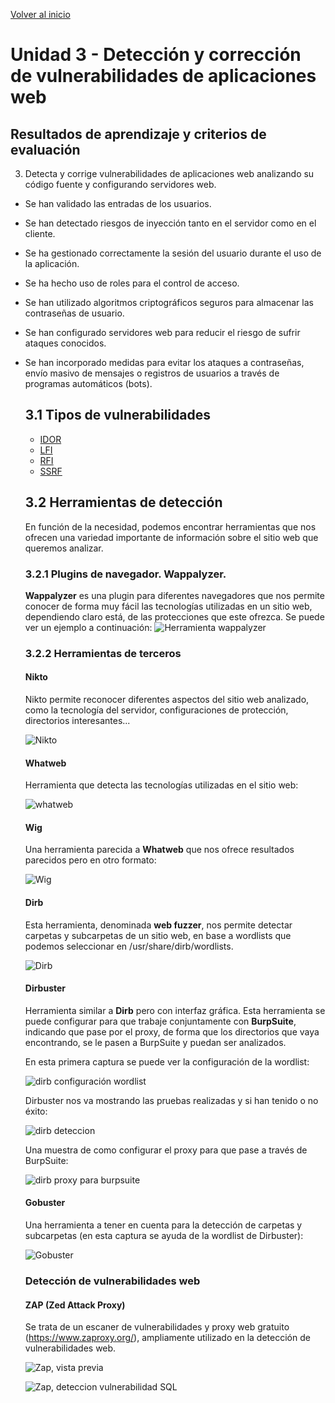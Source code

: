  [Volver al inicio](../Readme.md)
  # Unidad 3 - Detección y corrección de vulnerabilidades de aplicaciones web
  ## Resultados de aprendizaje y criterios de evaluación
  3. Detecta y corrige vulnerabilidades de aplicaciones web analizando su código fuente y configurando servidores web.
  - Se han validado las entradas de los usuarios.
  - Se han detectado riesgos de inyección tanto en el servidor como en el cliente.
  - Se ha gestionado correctamente la sesión del usuario durante el uso de la
aplicación.
- Se ha hecho uso de roles para el control de acceso.
- Se han utilizado algoritmos criptográficos seguros para almacenar las
contraseñas de usuario.
- Se han configurado servidores web para reducir el riesgo de sufrir ataques
conocidos.
- Se han incorporado medidas para evitar los ataques a contraseñas, envío
masivo de mensajes o registros de usuarios a través de programas automáticos
(bots).
  ## 3.1 Tipos de vulnerabilidades
  - [IDOR](idor/Readme.md)
  - [LFI](lfi/Readme.md) 
  - [RFI](rfi/Readme.md)
  - [SSRF](SSRF/Readme.md)
  ## 3.2 Herramientas de detección
  En función de la necesidad, podemos encontrar herramientas que nos ofrecen una variedad importante de información sobre el sitio web que queremos analizar.

  ### 3.2.1 Plugins de navegador. Wappalyzer.
  **Wappalyzer** es una plugin para diferentes navegadores que nos permite conocer de forma muy fácil las tecnologías utilizadas en un sitio web, dependiendo claro está, de las protecciones que este ofrezca. Se puede ver un ejemplo a continuación:
  ![Herramienta wappalyzer](_images/wappalyzer.png)

  ### 3.2.2 Herramientas de terceros
  #### Nikto
  Nikto permite reconocer diferentes aspectos del sitio web analizado, como la tecnología del servidor, configuraciones de protección, directorios interesantes...

  ![Nikto](_images/Nikto_ok.png)

  #### Whatweb
  Herramienta que detecta las tecnologías utilizadas en el sitio web:

  ![whatweb](_images/whatweb_II.png)

  #### Wig
  Una herramienta parecida a **Whatweb** que nos ofrece resultados parecidos pero en otro formato:

  ![Wig](_images/wig_II.png)

  #### Dirb
  Esta herramienta, denominada **web fuzzer**, nos permite detectar carpetas y subcarpetas de un sitio web, en base a wordlists que podemos seleccionar en /usr/share/dirb/wordlists.

  ![Dirb](_images/dirb.png)

  #### Dirbuster
  Herramienta similar a **Dirb** pero con interfaz gráfica. Esta herramienta se puede configurar para que trabaje conjuntamente con **BurpSuite**, indicando que pase por el proxy, de forma que los directorios que vaya encontrando, se le pasen a BurpSuite y puedan ser analizados.

  En esta primera captura se puede ver la configuración de la wordlist:

  ![dirb configuración wordlist](_images/dirbuster.png)

  Dirbuster nos va mostrando las pruebas realizadas y si han tenido o no éxito:

  ![dirb deteccion](_images/dirbuster_II.png)

  Una muestra de como configurar el proxy para que pase a través de BurpSuite:

  ![dirb proxy para burpsuite](_images/dirbuster_proxy.png)

  #### Gobuster
  Una herramienta a tener en cuenta para la detección de carpetas y subcarpetas (en esta captura se ayuda de la wordlist de Dirbuster):

  ![Gobuster](_images/gobuster_II.png)

  ### Detección de vulnerabilidades web
  #### ZAP (Zed Attack Proxy)
  Se trata de un escaner de vulnerabilidades y proxy web gratuito (https://www.zaproxy.org/), ampliamente utilizado en la detección de vulnerabilidades web.

  ![Zap, vista previa](_images/ZAP_1.png)

  ![Zap, deteccion vulnerabilidad SQL](_images/ZAP_2.png)

